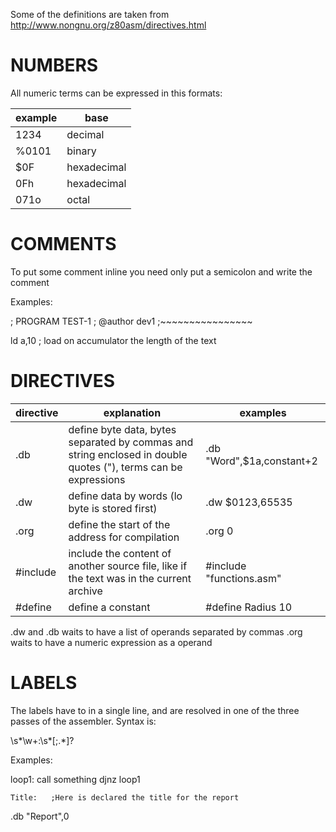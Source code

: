 Some of the definitions are taken from http://www.nongnu.org/z80asm/directives.html

NUMBERS
=======

All numeric terms can be expressed in this formats:

|example| base |
|-------|------|
| 1234 | decimal |
| %0101 | binary |
| $0F | hexadecimal |
|0Fh | hexadecimal |
|071o | octal |


COMMENTS
========
To put some comment inline you need only put a semicolon and write the comment

Examples:

; PROGRAM TEST-1
; @author dev1
;~~~~~~~~~~~~~~~~

ld a,10  ; load on accumulator the length of the text


DIRECTIVES
==========


|directive|explanation|examples|
|---------|-----------|--------|
| .db | define byte data, bytes separated by commas and string enclosed in double quotes ("), terms can be expressions |.db "Word",$1a,constant+2|
|.dw|define data by words (lo byte is stored first)|.dw $0123,65535|
|.org|define the start of the address for compilation|.org 0|
|#include|include the content of another source file, like if the text was in the current archive|#include "functions.asm"|
|#define|define a constant|#define Radius 10|


.dw and .db waits to have a list of operands separated by commas
.org waits to have a numeric expression as a operand


LABELS
======

The labels have to in a single line, and are resolved in one of the three passes of the assembler. 
Syntax is:

\s*\w+:\s*[;.*]?

Examples:

loop1:
call something
djnz loop1
    
    
    Title:   ;Here is declared the title for the report
.db "Report",0


